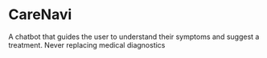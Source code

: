 # CareNavi
A chatbot that guides the user to understand their symptoms and suggest a treatment. Never replacing medical diagnostics
